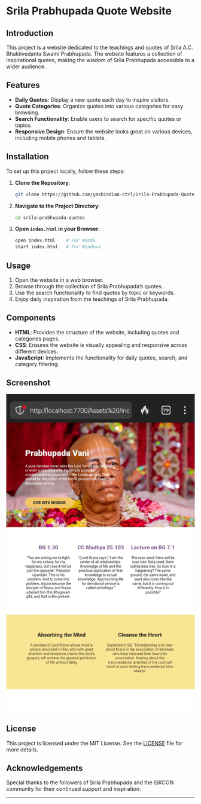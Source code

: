 # Srila Prabhupada Quote Website

## Introduction

This project is a website dedicated to the teachings and quotes of Srila A.C. Bhaktivedanta Swami Prabhupada. The website features a collection of inspirational quotes, making the wisdom of Srila Prabhupada accessible to a wider audience.

## Features

- **Daily Quotes**: Display a new quote each day to inspire visitors.
- **Quote Categories**: Organize quotes into various categories for easy browsing.
- **Search Functionality**: Enable users to search for specific quotes or topics.
- **Responsive Design**: Ensure the website looks great on various devices, including mobile phones and tablets.

## Installation

To set up this project locally, follow these steps:

1. **Clone the Repository**:
    ```bash
    git clone https://github.com/yashindian-ctrl/Srila-Prabhupada-Quote-.git
    ```
2. **Navigate to the Project Directory**:
    ```bash
    cd srila-prabhupada-quotes
    ```
3. **Open `index.html` in your Browser**:
    ```bash
    open index.html    # For macOS
    start index.html   # For Windows
    ```

## Usage

1. Open the website in a web browser.
2. Browse through the collection of Srila Prabhupada’s quotes.
3. Use the search functionality to find quotes by topic or keywords.
4. Enjoy daily inspiration from the teachings of Srila Prabhupada.

## Components

- **HTML**: Provides the structure of the website, including quotes and categories pages.
- **CSS**: Ensures the website is visually appealing and responsive across different devices.
- **JavaScript**: Implements the functionality for daily quotes, search, and category filtering.


## Screenshot
![Password Form Screenshot](screenshot.jpg)


## License

This project is licensed under the MIT License. See the [LICENSE](LICENSE) file for more details.

## Acknowledgements

Special thanks to the followers of Srila Prabhupada and the ISKCON community for their continued support and inspiration.

---
